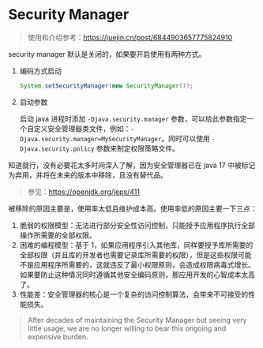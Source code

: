 # Security Manager

> 使用和介绍参考：https://juejin.cn/post/6844903657775824910

security manager 默认是关闭的，如果要开启使用有两种方式。

1. 编码方式启动

   ```java
   System.setSecurityManager(new SecurityManager());
   ```

2. 启动参数

   启动 java 进程时添加 `-Djava.security.manager` 参数，可以给此参数指定一个自定义安全管理器类文件，例如：`-Djava.security.manager=MySecurityManager`。同时可以使用 `-Djava.security.policy` 参数来制定权限策略文件。





知道就行，没有必要花太多时间深入了解，因为安全管理器已在 java 17 中被标记为弃用，并将在未来的版本中移除，且没有替代品。

> 参见：https://openjdk.org/jeps/411

被移除的原因主要是，使用率太低且维护成本高。使用率低的原因主要一下三点：

1. 脆弱的权限模型：无法进行部分安全性访问控制，只能授予应用程序执行全部操作所需要的全部权限。
2. 困难的编程模型：基于 1，如果应用程序引入其他库，同样要授予库所需要的全部权限（并且库的开发者也需要记录库所需要的权限），但是这些权限可能不是应用程序所需要的，这就违反了最小权限原则，会造成权限病毒式增长。如果要防止这种情况同时遵循其他安全编码原则，那应用开发的心智成本太高了。
3. 性能差：安全管理器的核心是一个复杂的访问控制算法，会带来不可接受的性能损失。

>  After decades of maintaining the Security Manager but seeing very little usage, we are no longer willing to bear this ongoing and expensive burden.

